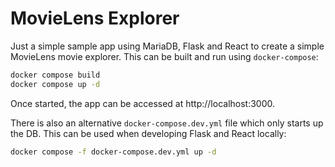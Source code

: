 MovieLens Explorer
===

Just a simple sample app using MariaDB, Flask and React to create a simple MovieLens movie explorer. This can be built and run using `docker-compose`:

```sh
docker compose build
docker compose up -d
```

Once started, the app can be accessed at http://localhost:3000.

There is also an alternative `docker-compose.dev.yml` file which only starts up the DB. This can be used when developing Flask and React locally:

```sh
docker compose -f docker-compose.dev.yml up -d
```
